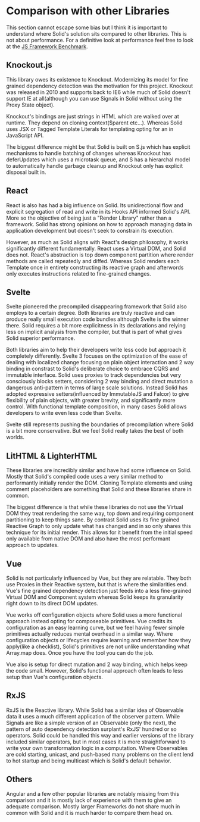 # Comparison with other Libraries

This section cannot escape some bias but I think it is important to understand where Solid's solution sits compared to other libraries. This is not about performance. For a definitive look at performance feel free to look at the [JS Framework Benchmark](https://github.com/krausest/js-framework-benchmark).

## Knockout.js

This library owes its existence to Knockout. Modernizing its model for fine grained dependency detection was the motivation for this project. Knockout was released in 2010 and supports back to IE6 while much of Solid doesn't support IE at all(although you can use Signals in Solid without using the Proxy State object).

Knockout's bindings are just strings in HTML which are walked over at runtime. They depend on cloning context($parent etc...). Whereas Solid uses JSX or Tagged Template Literals for templating opting for an in JavaScript API.

The biggest difference might be that Solid is built on S.js which has explicit mechanisms to handle batching of changes whereas Knockout has deferUpdates which uses a microtask queue, and S has a hierarchal model to automatically handle garbage cleanup and Knockout only has explicit disposal built in.

## React

React is also has had a big influence on Solid. Its unidirectional flow and explicit segregation of read and write in its Hooks API informed Solid's API. More so the objective of being just a "Render Library" rather than a framework. Solid has strong opinions on how to approach managing data in application development but doesn't seek to constrain its execution.

However, as much as Solid aligns with React's design philosophy, it works significantly different fundamentally. React uses a Virtual DOM, and Solid does not. React's abstraction is top down component partition where render methods are called repeatedly and diffed. Whereas Solid renders each Template once in entirety constructing its reactive graph and afterwords only executes instructions related to fine-grained changes.

## Svelte

Svelte pioneered the precompiled disappearing framework that Solid also employs to a certain degree. Both libraries are truly reactive and can produce really small execution code bundles although Svelte is the winner there. Solid requires a bit more explicitness in its declarations and relying less on implicit analysis from the compiler, but that is part of what gives Solid superior performance.

Both libraries aim to help their developers write less code but approach it completely differently. Svelte 3 focuses on the optimization of the ease of dealing with localized change focusing on plain object interaction and 2 way binding in constrast to Solid's deliberate choice to embrace CQRS and immutable interface. Solid uses proxies to track dependencies but very consciously blocks setters, considering 2 way binding and direct mutation a dangerous anti-pattern in terms of large scale solutions. Instead Solid has adopted expressive setters(influenced by ImmutableJS and Falcor) to give flexibility of plain objects, with greater brevity, and significantly more control. With functional template composition, in many cases Solid allows developers to write even less code than Svelte.

Svelte still represents pushing the boundaries of precompilation where Solid is a bit more conservative. But we feel Solid really takes the best of both worlds.

## LitHTML & LighterHTML

These libraries are incredibly similar and have had some influence on Solid. Mostly that Solid's compiled code uses a very similar method to performantly initially render the DOM. Cloning Template elements and using comment placeholders are something that Solid and these libraries share in common.

The biggest difference is that while these libraries do not use the Virtual DOM they treat rendering the same way, top down and requiring component partitioning to keep things sane. By contrast Solid uses its fine grained Reactive Graph to only update what has changed and in so only shares this technique for its initial render. This allows for it benefit from the initial speed only available from native DOM and also have the most performant approach to updates.

## Vue

Solid is not particularly influenced by Vue, but they are relatable. They both use Proxies in their Reactive system, but that is where the similarities end. Vue's fine grained dependency detection just feeds into a less fine-grained Virtual DOM and Component system whereas Solid keeps its granularity right down to its direct DOM updates.

Vue works off configuration objects where Solid uses a more functional approach instead opting for composeable primitives. Vue credits its configuration as an easy learning curve, but we feel having fewer simple primitives actually reduces mental overhead in a similar way. Where configuration objects or lifecycles require learning and remember how they apply(like a checklist), Solid's primitives are not unlike understanding what Array.map does. Once you have the tool you can do the job.

Vue also is setup for direct mutation and 2 way binding, which helps keep the code small. However, Solid's functional approach often leads to less setup than Vue's configuration objects.

## RxJS

RxJS is the Reactive library. While Solid has a similar idea of Observable data it uses a much different application of the observer pattern. While Signals are like a simple version of an Observable (only the next), the pattern of auto dependency detection surplant's RxJS' hundred or so operators. Solid could be handled this way and earlier versions of the library included similar operators, but in most cases it is more straightforward to write your own transformation logic in a computation. Where Observables are cold starting, unicast, and push-based many problems on the client lend to hot startup and being multicast which is Solid's default behavior.

## Others

Angular and a few other popular libraries are notably missing from this comparison and it is mostly lack of experience with them to give an adequate comparison. Mostly larger Frameworks do not share much in common with Solid and it is much harder to compare them head on.
